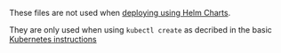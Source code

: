 These files are not used when [deploying using Helm Charts](../README_helm.md).

They are only used when using `kubectl create` as decribed in the basic [Kubernetes instructions](../README_kubernetes.md#to-recreate)
